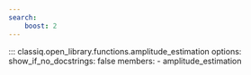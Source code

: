 ```yaml
---
search:
    boost: 2
---
```


<!-- spell-checker: disable -->
<!-- prettier-ignore-start -->
::: classiq.open_library.functions.amplitude_estimation
    options:
        show_if_no_docstrings: false
        members:
            - amplitude_estimation
<!-- prettier-ignore-end -->
<!-- spell-checker: enable -->
